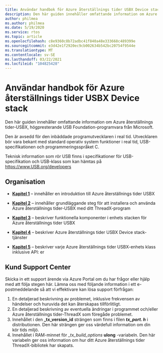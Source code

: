 ```yaml
---
title: Användar handbok för Azure återställnings tider USBX Device stack
description: Den här guiden innehåller omfattande information om Azure återställnings tider-USBX, högpresterande USB Foundation-programvara från Microsoft
author: philmea
ms.author: philmea
ms.date: 5/19/2020
ms.service: rtos
ms.topic: article
ms.openlocfilehash: c8e9360c8b72adbc41f840a48e333668c489399e
ms.sourcegitcommit: e3d42e1f2920ec9cb002634b542bc20754f9544e
ms.translationtype: MT
ms.contentlocale: sv-SE
ms.lasthandoff: 03/22/2021
ms.locfileid: "104825428"
---
```

# <a name="azure-rtos-usbx-device-stack-user-guide"></a>Användar handbok för Azure återställnings tider USBX Device stack

Den här guiden innehåller omfattande information om Azure återställnings tider-USBX, högpresterande USB Foundation-programvara från Microsoft.

Den är avsedd för den inbäddade programutvecklaren i real tid. Utvecklaren bör vara bekant med standard operativ system funktioner i real tid, USB-specifikationen och programmeringsspråket C.

Teknisk information som rör USB finns i specifikationer för USB-specifikation och USB-klass som kan hämtas på https://www.USB.org/developers

## <a name="organization"></a>Organisation

- [**Kapitel 1**](usbx-device-stack-1.md) – innehåller en introduktion till Azure återställnings tider USBX

- [**Kapitel 2**](usbx-device-stack-2.md) – innehåller grundläggande steg för att installera och använda Azure återställnings tider-USBX med ditt ThreadX-program

- [**Kapitel 3**](usbx-device-stack-3.md) – beskriver funktionella komponenter i enhets stacken för Azure återställnings tider USBX

- [**Kapitel 4**](usbx-device-stack-4.md) – beskriver Azure återställnings tider USBX Device stack-tjänster

- [**Kapitel 5**](usbx-device-stack-5.md) – beskriver varje Azure återställnings tider USBX-enhets klass inklusive API: er

## <a name="customer-support-center"></a>Kund Support Center

Skicka in ett support ärende via Azure Portal om du har frågor eller hjälp med att följa stegen här. Lämna oss med följande information i ett e-postmeddelande så att vi effektivare kan lösa support förfrågan:

1. En detaljerad beskrivning av problemet, inklusive frekvensen av händelser och huruvida det kan återskapas tillförlitligt.
2. En detaljerad beskrivning av eventuella ändringar i programmet och/eller Azure återställnings tider-ThreadX som föregåde problemet.
3. Innehållet i den **_tx_version_id** strängen som finns i filen **_tx_port. h_** i distributionen. Den här strängen ger oss värdefull information om din kör tids miljö.
4. Innehållet i RAM-minnet för *_tx_build_options* **ulong** -variabeln. Den här variabeln ger oss information om hur ditt Azure återställnings tider ThreadX-bibliotek har skapats.
